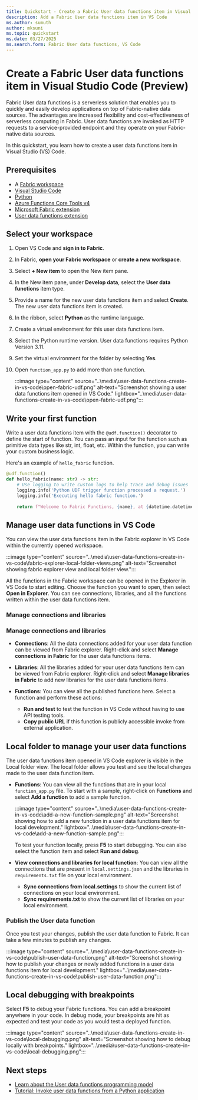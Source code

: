 ```yaml
---
title: Quickstart - Create a Fabric User data functions item in Visual Studio Code
description: Add a Fabric User data functions item in VS Code 
ms.author: sumuth
author: mksuni
ms.topic: quickstart
ms.date: 03/27/2025
ms.search.form: Fabric User data functions, VS Code
---
```


# Create a Fabric User data functions item in Visual Studio Code (Preview)

Fabric User data functions is a serverless solution that enables you to quickly and easily develop applications on top of Fabric-native data sources. The advantages are increased flexibility and cost-effectiveness of serverless computing in Fabric. User data functions are invoked as HTTP requests to a service-provided endpoint and they operate on your Fabric-native data sources.

In this quickstart, you learn how to create a user data functions item in Visual Studio (VS) Code.

## Prerequisites

- A [Fabric workspace](../../get-started/create-workspaces.md)
- [Visual Studio Code](https://code.visualstudio.com/)
- [Python](https://www.python.org/downloads/release/python-3110/)
- [Azure Functions Core Tools v4](/azure/azure-functions/functions-run-local)
- [Microsoft Fabric extension](https://marketplace.visualstudio.com/items?itemName=fabric.vscode-fabric)
- [User data functions extension](https://marketplace.visualstudio.com/items?itemName=fabric.vscode-fabric-functions)

## Select your workspace

1. Open VS Code and **sign in to Fabric**.
1. In Fabric, **open your Fabric workspace** or **create a new workspace**.
1. Select **+ New item** to open the New item pane.
1. In the New item pane, under **Develop data**, select the **User data functions** item type.
1. Provide a name for the new user data functions item and select **Create**. The new user data functions item is created.
1. In the ribbon, select **Python** as the runtime language.
1. Create a virtual environment for this user data functions item.
1. Select the Python runtime version. User data functions requires Python Version 3.11.
1. Set the virtual environment for the folder by selecting **Yes**.
1. Open `function_app.py` to add more than one function.

    :::image type="content" source="..\media\user-data-functions-create-in-vs-code\open-fabric-udf.png" alt-text="Screenshot showing a user data functions item opened in VS Code." lightbox="..\media\user-data-functions-create-in-vs-code\open-fabric-udf.png":::

## Write your first function

Write a user data functions item with the `@udf.function()` decorator to define the start of function. You can pass an input for the function such as primitive data types like str, int, float, etc. Within the function, you can write your custom business logic.

Here's an example of `hello_fabric` function.

```python
@udf.function()
def hello_fabric(name: str) -> str:
    # Use logging to write custom logs to help trace and debug issues 
    logging.info('Python UDF trigger function processed a request.')
    logging.info('Executing hello fabric function.')
    
    return f"Welcome to Fabric Functions, {name}, at {datetime.datetime.now()}!" 

```

## Manage user data functions in VS Code

You can view the user data functions item in the Fabric explorer in VS Code within the currently opened workspace.

:::image type="content" source="..\media\user-data-functions-create-in-vs-code\fabric-explorer-local-folder-views.png" alt-text="Screenshot showing fabric explorer view and local folder view.":::

All the functions in the Fabric workspace can be opened in the Explorer in VS Code to start editing. Choose the function you want to open, then select **Open in Explorer**. You can see connections, libraries, and all the functions written within the user data functions item.

### Manage connections and libraries

### Manage connections and libraries 
- **Connections**: All the data connections added for your user data function can be viewed from Fabric explorer. Right-click and select **Manage connections in Fabric** for the user data functions items.

- **Libraries**: All the libraries added for your user data functions item can be viewed from Fabric explorer. Right-click and select **Manage libraries in Fabric** to add new libraries for the user data functions items.

- **Functions**: You can view all the published functions here. Select a function and perform these actions:
    - **Run and test** to test the function in VS Code without having to use API testing tools.
    - **Copy public URL** if this function is publicly accessible invoke from external application.

## Local folder to manage your user data functions

The user data functions item opened in VS Code explorer is visible in the Local folder view. The local folder allows you test and see the local changes made to the user data function item.

- **Functions**: You can view all the functions that are in your local `function_app.py` file. To start with a sample, right-click on **Functions** and select **Add a function** to add a sample function.

    :::image type="content" source="..\media\user-data-functions-create-in-vs-code\add-a-new-function-sample.png" alt-text="Screenshot showing how to add a new function in a user data functions item for local development." lightbox="..\media\user-data-functions-create-in-vs-code\add-a-new-function-sample.png":::

    To test your function locally, press **F5** to start debugging. You can also select the function item and select **Run and debug**.

- **View connections and libraries for local function**: You can view all the connections that are present in `local.settings.json` and the libraries in `requirements.txt` file on your local environment.
    - **Sync connections from local.settings** to show the current list of connections on your local environment.
    - **Sync requirements.txt** to show the current list of libraries on your local environment.

### Publish the User data function

Once you test your changes, publish the user data function to Fabric. It can take a few minutes to publish any changes.

:::image type="content" source="..\media\user-data-functions-create-in-vs-code\publish-user-data-function.png" alt-text="Screenshot showing how to publish your changes or newly added functions in a user data functions item for local development." lightbox="..\media\user-data-functions-create-in-vs-code\publish-user-data-function.png":::

## Local debugging with breakpoints

Select **F5** to debug your Fabric functions. You can add a breakpoint anywhere in your code. In debug mode, your breakpoints are hit as expected and test your code as you would test a deployed function.

:::image type="content" source="..\media\user-data-functions-create-in-vs-code\local-debugging.png" alt-text="Screenshot showing how to debug locally with breakpoints." lightbox="..\media\user-data-functions-create-in-vs-code\local-debugging.png":::

## Next steps

- [Learn about the User data functions programming model](./python-programming-model.md)
- [Tutorial: Invoke user data functions from a Python application](./tutorial-invoke-from-python-app.md)

